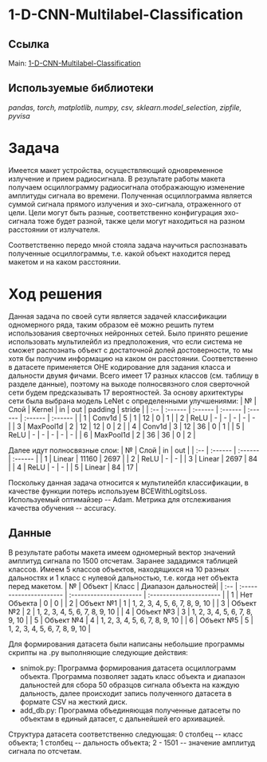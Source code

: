 # 1-D-CNN-Multilabel-Classification

## Ссылка
Main: [1-D-CNN-Multilabel-Classification](https://github.com/svvema/1-D-CNN-Multilabel-Classification/blob/main/signal_work.ipynb)

## Используемые библиотеки
*pandas, torch, matplotlib, numpy, csv, sklearn.model_selection, zipfile, pyvisa*

# Задача

Имеется макет устройства, осуществляющий одновременное излучение и прием радиосигнала. 
В результате работы макета получаем осциллограмму радиосигнала отображающую изменение амплитуды сигнала во времени.
Полученная осциллограмма является суммой сигнала прямого излучения и эхо-сигнала, отраженного от цели. 
Цели могут быть разные, соответственно конфигурация эхо-сигнала тоже будет разной, также цели могут находиться на разном расстоянии от излучателя.

Соответственно передо мной стояла задача научиться распознавать полученные осциллограммы, т.е. какой объект находится перед макетом и на каком расстоянии.

# Ход решения

Данная задача по своей сути является задачей классификации одномерного ряда, таким образом её можно решить путем использования сверточных нейронных сетей.
Было принято решение использовать мультилейбл из предположения, что если система не сможет распознать объект с достаточной долей достоверности, то мы хотя бы получим информацию на каком он расстоянии.
Соответственно в датасете применяется OHE кодирование для задания класса и дальности двумя фичами.
Всего имеет 17 разных классов (см. таблицу в разделе данные), поэтому на выходе полносвязного слоя сверточной сети будем предсказывать 17 вероятностей.
За основу архитектуры сети была выбрана модель LeNet с определенными улучшениями:
| № | Слой | Kernel | in | out | padding | stride |
| :-- | :------ | :------ | :------ | :------ | :------ | :------ |
| 1 | Conv1d | 5 | 1 | 12 | 0 | 1 |
| 2 | ReLU | - | - | - | - | - |
| 3 | MaxPool1d | 2 | 12 | 12 | 0 | 2 |
| 4 | Conv1d | 3 | 12 | 36 | 0 | 1 |
| 5 | ReLU | - | - | - | - | - |
| 6 | MaxPool1d | 2 | 36 | 36 | 0 | 2 |

Далее идут полносвязные слои:
| № | Слой | in | out |
| :-- | :------ | :------ | :------ |
| 1 | Linear | 11160 | 2697 |
| 2 | ReLU | - | - |
| 3 | Linear | 2697 | 84 |
| 4 | ReLU | - | - |
| 5 | Linear | 84 | 17 |

Поскольку данная задача относится к мультилейбл классификации, в качестве функции потерь используем BCEWithLogitsLoss.
Используемый оптимайзер -- Adam.
Метрика для отслеживания качества обучения -- accuracy.

## Данные

В результате работы макета имеем одномерный вектор значений амплитуд сигнала по 1500 отсчетам.
Заранее зададимся таблицей классов. Имеем 5 классов объектов, находящихся на 10 разных дальностях и 1 класс с нулевой дальностью, т.е. когда нет объекта перед макетом.
| № | Объект | Класс | Диапазон дальностей|
| :-- | :---------------------- | :---------------------- | :---------------------- |
| 1 | Нет Объекта | 0 | 0 |
| 2 | Объект №1 | 1 | 1, 2, 3, 4, 5, 6, 7, 8, 9, 10 |
| 3 | Объект №2 | 2 | 1, 2, 3, 4, 5, 6, 7, 8, 9, 10 |
| 4 | Объект №3 | 3 | 1, 2, 3, 4, 5, 6, 7, 8, 9, 10 |
| 5 | Объект №4 | 4 | 1, 2, 3, 4, 5, 6, 7, 8, 9, 10 |
| 6 | Объект №5 | 5 | 1, 2, 3, 4, 5, 6, 7, 8, 9, 10 |

Для формирования датасета были написаны небольшие программы скрипты на .py выполняющие следующие действия:
- snimok.py: 
Программа формирования датасета осциллограмм объекта. Программа позволяет задать класс объекта и диапазон дальностей для сбора 50 образцов сигнала объекта на каждую дальность, далее происходит запись полученного датасета в формате CSV на жесткий диск.
- add_db.py: 
Программа объединяющая полученные датасеты по объектам в единый датасет, с дальнейшей его архивацией.

Структура датасета соответственно следующая:
0 столбец -- класс объекта;
1 столбец -- дальность объекта;
2 - 1501 -- значение амплитуд сигнала по отсчетам.


